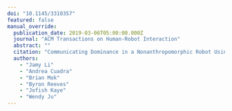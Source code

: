 ```yaml
---
doi: "10.1145/3310357"
featured: false
manual_override:
  publication_date: 2019-03-06T05:00:00.000Z
  journal: "ACM Transactions on Human-Robot Interaction"
  abstract: ""
  citation: "Communicating Dominance in a Nonanthropomorphic Robot Using Locomotion (2019)"
  authors:
    - "Jamy Li"
    - "Andrea Cuadra"
    - "Brian Mok"
    - "Byron Reeves"
    - "Jofish Kaye"
    - "Wendy Ju"
---
```


<!-- You can add additional content about this publication here if needed -->

